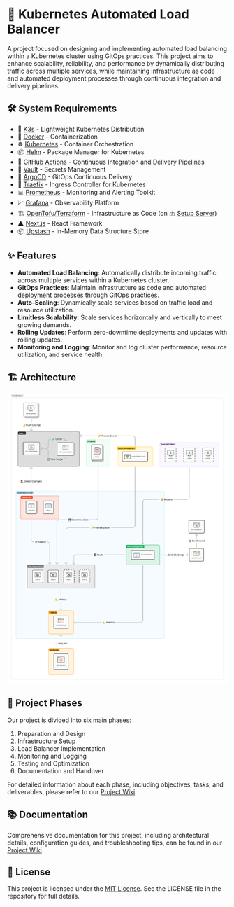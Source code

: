 # 🦦 Kubernetes Automated Load Balancer

A project focused on designing and implementing automated load balancing within a Kubernetes cluster using GitOps practices. This project aims to enhance scalability, reliability, and performance by dynamically distributing traffic across multiple services, while maintaining infrastructure as code and automated deployment processes through continuous integration and delivery pipelines.

## 🛠 System Requirements

- 🥨 [K3s](https://k3s.io/) - Lightweight Kubernetes Distribution
- 🐋 [Docker](https://www.docker.com/) - Containerization
- ☸️ [Kubernetes](https://kubernetes.io/) - Container Orchestration
- 📦 [Helm](https://helm.sh/) - Package Manager for Kubernetes
- 🚀 [GitHub Actions](https://github.com/actions) - Continuous Integration and Delivery Pipelines
- 🔐 [Vault](https://www.vaultproject.io/) - Secrets Management
- 🐙 [ArgoCD](https://argoproj.github.io/argo-cd/) - GitOps Continuous Delivery
- 🚦 [Traefik](https://traefik.io/) - Ingress Controller for Kubernetes
- 📊 [Prometheus](https://prometheus.io/) - Monitoring and Alerting Toolkit
- 📈 [Grafana](https://grafana.com/) - Observability Platform
- 🏗️ [OpenTofu/Terraform](https://opentofu.org/) - Infrastructure as Code (on 🫁 [Setup Server](https://github.com/PunGrumpy/kubernetes-automated-load-balancer/tree/setup/server))
- ▲ [Next.js](https://nextjs.org/) - React Framework
- 📦 [Upstash](https://upstash.com/) - In-Memory Data Structure Store

## ✨ Features

- **Automated Load Balancing**: Automatically distribute incoming traffic across multiple services within a Kubernetes cluster.
- **GitOps Practices**: Maintain infrastructure as code and automated deployment processes through GitOps practices.
- **Auto-Scaling**: Dynamically scale services based on traffic load and resource utilization.
- **Limitless Scalability**: Scale services horizontally and vertically to meet growing demands.
- **Rolling Updates**: Perform zero-downtime deployments and updates with rolling updates.
- **Monitoring and Logging**: Monitor and log cluster performance, resource utilization, and service health.

## 🏗️ Architecture

![Architecture](public/architecture.png)

## 🎯 Project Phases

Our project is divided into six main phases:

1. Preparation and Design
2. Infrastructure Setup
3. Load Balancer Implementation
4. Monitoring and Logging
5. Testing and Optimization
6. Documentation and Handover

For detailed information about each phase, including objectives, tasks, and deliverables, please refer to our [Project Wiki](https://github.com/PunGrumpy/kubernetes-automated-load-balancer/wiki).

## 📚 Documentation

Comprehensive documentation for this project, including architectural details, configuration guides, and troubleshooting tips, can be found in our [Project Wiki](https://github.com/PunGrumpy/kubernetes-automated-load-balancer/wiki).

## 📄 License

This project is licensed under the [MIT License](LICENSE). See the LICENSE file in the repository for full details.
